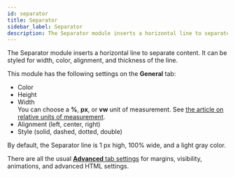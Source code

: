 ```yaml
---
id: separator
title: Separator
sidebar_label: Separator
description: The Separator module inserts a horizontal line to separate content with options to control width, color, alignment, and thickness of the line.
---
```


The Separator module inserts a horizontal line to separate content. It can be
styled for width, color, alignment, and thickness of the line.

This module has the following settings on the **General** tab:

* Color
* Height
* Width  
You can choose a **%**, **px**, or **vw** unit of measurement. See [the article on relative units of measurement](/beaver-builder/advanced-builder-techniques/css-length-height-units.md).
* Alignment (left, center, right)
* Style (solid, dashed, dotted, double)

By default, the Separator line is 1 px high, 100% wide, and a light gray color. 

There are all the usual [**Advanced** tab settings](/beaver-builder/layouts/advanced-tab-rows-columns-modules.md) for margins, visibility, animations, and advanced HTML settings.


